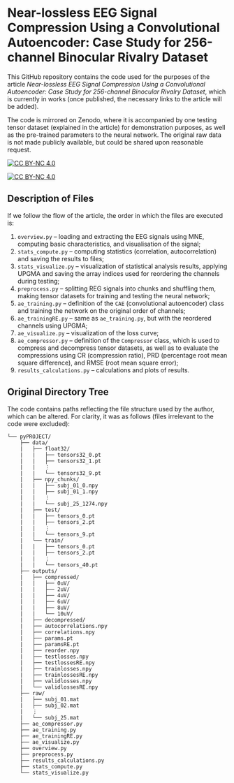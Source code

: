 # Near-lossless EEG Signal Compression Using a Convolutional Autoencoder: Case Study for 256-channel Binocular Rivalry Dataset
This GitHub repository contains the code used for the purposes of the article *Near-lossless EEG Signal Compression Using a Convolutional Autoencoder: Case Study for 256-channel Binocular Rivalry Dataset*, which is currently in works (once published, the necessary links to the article will be added).

The code is mirrored on Zenodo, where it is accompanied by one testing tensor dataset (explained in the article) for demonstration purposes, as well as the pre-trained parameters to the neural network. The original raw data is not made publicly available, but could be shared upon reasonable request.

[![CC BY-NC 4.0][cc-by-nc-shield]][cc-by-nc]

[![CC BY-NC 4.0][cc-by-nc-image]][cc-by-nc]

[cc-by-nc]: https://creativecommons.org/licenses/by-nc/4.0/
[cc-by-nc-image]: https://licensebuttons.net/l/by-nc/4.0/88x31.png
[cc-by-nc-shield]: https://img.shields.io/badge/License-CC%20BY--NC%204.0-lightgrey.svg

## Description of Files
If we follow the flow of the article, the order in which the files are executed is:
1) `overview.py` – loading and extracting the EEG signals using MNE, computing basic characteristics, and visualisation of the signal;
2) `stats_compute.py` – computing statistics (correlation, autocorrelation) and saving the results to files;
3) `stats_visualize.py` – visualization of statistical analysis results, applying UPGMA and saving the array indices used for reordering the channels during testing;
4) `preprocess.py` – splitting REG signals into chunks and shuffling them, making tensor datasets for training and testing the neural network;
5) `ae_training.py` – definition of the `CAE` (convolutional autoencoder) class and training the network on the original order of channels;
6) `ae_trainingRE.py` – same as `ae_training.py`, but with the reordered channels using UPGMA;
7) `ae_visualize.py` – visualization of the loss curve;
8) `ae_compressor.py` – definition of the `Compressor` class, which is used to compress and decompress tensor datasets, as well as to evaluate the compressions using CR (compression ratio), PRD (percentage root mean square difference), and RMSE (root mean square error);
9) `results_calculations.py` – calculations and plots of results.

## Original Directory Tree
The code contains paths reflecting the file structure used by the author, which can be altered. For clarity, it was as follows (files irrelevant to the code were excluded):
```
└── pyPROJECT/
    ├── data/
    |   ├── float32/
    |   |   ├── tensors32_0.pt
    |   |   ├── tensors32_1.pt
    |   |   ⋮
    |   |   └── tensors32_9.pt
    |   ├── npy_chunks/
    |   |   ├── subj_01_0.npy
    |   |   ├── subj_01_1.npy
    |   |   ⋮
    |   |   └── subj_25_1274.npy
    |   ├── test/
    |   |   ├── tensors_0.pt
    |   |   ├── tensors_2.pt
    |   |   ⋮
    |   |   └── tensors_9.pt
    |   └── train/
    |   |   ├── tensors_0.pt
    |   |   ├── tensors_2.pt
    |   |   ⋮
    |   |   └── tensors_40.pt
    ├── outputs/
    |   ├── compressed/
    |   |   ├── 0uV/
    |   |   ├── 2uV/
    |   |   ├── 4uV/
    |   |   ├── 6uV/
    |   |   ├── 8uV/
    |   |   └── 10uV/
    |   ├── decompressed/
    |   ├── autocorrelations.npy
    |   ├── correlations.npy
    |   ├── params.pt
    |   ├── paramsRE.pt
    |   ├── reorder.npy
    |   ├── testlosses.npy
    |   ├── testlossesRE.npy
    |   ├── trainlosses.npy
    |   ├── trainlossesRE.npy
    |   ├── validlosses.npy
    |   └── validlossesRE.npy
    ├── raw/
    |   ├── subj_01.mat
    |   ├── subj_02.mat
    |   ⋮
    |   └── subj_25.mat
    ├── ae_compressor.py
    ├── ae_training.py
    ├── ae_trainingRE.py
    ├── ae_visualize.py
    ├── overview.py
    ├── preprocess.py
    ├── results_calculations.py
    ├── stats_compute.py
    └── stats_visualize.py
```
